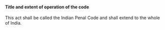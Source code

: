 #### Title and extent of operation of the code
<div style="text-align: justify">

This act shall be called the Indian Penal Code and shall extend to the whole of India.

</div>
